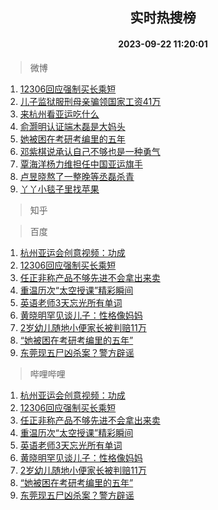 <div align="center"><h2>实时热搜榜</h2><h4>2023-09-22 11:20:01</h4></div>

> 微博  

1. [12306回应强制买长乘短](https://s.weibo.com/weibo?q=%2312306%E5%9B%9E%E5%BA%94%E5%BC%BA%E5%88%B6%E4%B9%B0%E9%95%BF%E4%B9%98%E7%9F%AD%23&t=31&band_rank=1&Refer=top)<br />
2. [儿子监狱服刑母亲骗领国家工资41万](https://s.weibo.com/weibo?q=%23%E5%84%BF%E5%AD%90%E7%9B%91%E7%8B%B1%E6%9C%8D%E5%88%91%E6%AF%8D%E4%BA%B2%E9%AA%97%E9%A2%86%E5%9B%BD%E5%AE%B6%E5%B7%A5%E8%B5%8441%E4%B8%87%23&t=31&band_rank=2&Refer=top)<br />
3. [来杭州看亚运吃什么](https://s.weibo.com/weibo?q=%23%E6%9D%A5%E6%9D%AD%E5%B7%9E%E7%9C%8B%E4%BA%9A%E8%BF%90%E5%90%83%E4%BB%80%E4%B9%88%23&t=31&band_rank=3&Refer=top)<br />
4. [俞灏明认证端木磊是大妈头](https://s.weibo.com/weibo?q=%23%E4%BF%9E%E7%81%8F%E6%98%8E%E8%AE%A4%E8%AF%81%E7%AB%AF%E6%9C%A8%E7%A3%8A%E6%98%AF%E5%A4%A7%E5%A6%88%E5%A4%B4%23&t=31&band_rank=4&Refer=top)<br />
5. [她被困在考研考编里的五年](https://s.weibo.com/weibo?q=%23%E5%A5%B9%E8%A2%AB%E5%9B%B0%E5%9C%A8%E8%80%83%E7%A0%94%E8%80%83%E7%BC%96%E9%87%8C%E7%9A%84%E4%BA%94%E5%B9%B4%23&t=31&band_rank=5&Refer=top)<br />
6. [邓紫棋说承认自己不够也是一种勇气](https://s.weibo.com/weibo?q=%23%E9%82%93%E7%B4%AB%E6%A3%8B%E8%AF%B4%E6%89%BF%E8%AE%A4%E8%87%AA%E5%B7%B1%E4%B8%8D%E5%A4%9F%E4%B9%9F%E6%98%AF%E4%B8%80%E7%A7%8D%E5%8B%87%E6%B0%94%23&t=31&band_rank=6&Refer=top)<br />
7. [覃海洋杨力维担任中国亚运旗手](https://s.weibo.com/weibo?q=%23%E8%A6%83%E6%B5%B7%E6%B4%8B%E6%9D%A8%E5%8A%9B%E7%BB%B4%E6%8B%85%E4%BB%BB%E4%B8%AD%E5%9B%BD%E4%BA%9A%E8%BF%90%E6%97%97%E6%89%8B%23&t=31&band_rank=7&Refer=top)<br />
8. [卢昱晓熬了一整晚等丞磊杀青](https://s.weibo.com/weibo?q=%23%E5%8D%A2%E6%98%B1%E6%99%93%E7%86%AC%E4%BA%86%E4%B8%80%E6%95%B4%E6%99%9A%E7%AD%89%E4%B8%9E%E7%A3%8A%E6%9D%80%E9%9D%92%23&t=31&band_rank=8&Refer=top)<br />
9. [丫丫小毯子里找苹果](https://s.weibo.com/weibo?q=%23%E4%B8%AB%E4%B8%AB%E5%B0%8F%E6%AF%AF%E5%AD%90%E9%87%8C%E6%89%BE%E8%8B%B9%E6%9E%9C%23&t=31&band_rank=9&Refer=top)<br />

> 知乎  


> 百度  

1. [杭州亚运会创意视频：功成](https://www.baidu.com/s?wd=%E6%9D%AD%E5%B7%9E%E4%BA%9A%E8%BF%90%E4%BC%9A%E5%88%9B%E6%84%8F%E8%A7%86%E9%A2%91%EF%BC%9A%E5%8A%9F%E6%88%90&sa=fyb_news&rsv_dl=fyb_news)<br />
2. [12306回应强制买长乘短](https://www.baidu.com/s?wd=12306%E5%9B%9E%E5%BA%94%E5%BC%BA%E5%88%B6%E4%B9%B0%E9%95%BF%E4%B9%98%E7%9F%AD&sa=fyb_news&rsv_dl=fyb_news)<br />
3. [任正非称产品不够先进不会拿出来卖](https://www.baidu.com/s?wd=%E4%BB%BB%E6%AD%A3%E9%9D%9E%E7%A7%B0%E4%BA%A7%E5%93%81%E4%B8%8D%E5%A4%9F%E5%85%88%E8%BF%9B%E4%B8%8D%E4%BC%9A%E6%8B%BF%E5%87%BA%E6%9D%A5%E5%8D%96&sa=fyb_news&rsv_dl=fyb_news)<br />
4. [重温历次“太空授课”精彩瞬间](https://www.baidu.com/s?wd=%E9%87%8D%E6%B8%A9%E5%8E%86%E6%AC%A1%E2%80%9C%E5%A4%AA%E7%A9%BA%E6%8E%88%E8%AF%BE%E2%80%9D%E7%B2%BE%E5%BD%A9%E7%9E%AC%E9%97%B4&sa=fyb_news&rsv_dl=fyb_news)<br />
5. [英语老师3天忘光所有单词](https://www.baidu.com/s?wd=%E8%8B%B1%E8%AF%AD%E8%80%81%E5%B8%883%E5%A4%A9%E5%BF%98%E5%85%89%E6%89%80%E6%9C%89%E5%8D%95%E8%AF%8D&sa=fyb_news&rsv_dl=fyb_news)<br />
6. [黄晓明罕见谈儿子：性格像妈妈](https://www.baidu.com/s?wd=%E9%BB%84%E6%99%93%E6%98%8E%E7%BD%95%E8%A7%81%E8%B0%88%E5%84%BF%E5%AD%90%EF%BC%9A%E6%80%A7%E6%A0%BC%E5%83%8F%E5%A6%88%E5%A6%88&sa=fyb_news&rsv_dl=fyb_news)<br />
7. [2岁幼儿随地小便家长被判赔11万](https://www.baidu.com/s?wd=2%E5%B2%81%E5%B9%BC%E5%84%BF%E9%9A%8F%E5%9C%B0%E5%B0%8F%E4%BE%BF%E5%AE%B6%E9%95%BF%E8%A2%AB%E5%88%A4%E8%B5%9411%E4%B8%87&sa=fyb_news&rsv_dl=fyb_news)<br />
8. [“她被困在考研考编里的五年”](https://www.baidu.com/s?wd=%E2%80%9C%E5%A5%B9%E8%A2%AB%E5%9B%B0%E5%9C%A8%E8%80%83%E7%A0%94%E8%80%83%E7%BC%96%E9%87%8C%E7%9A%84%E4%BA%94%E5%B9%B4%E2%80%9D&sa=fyb_news&rsv_dl=fyb_news)<br />
9. [东莞现五尸凶杀案？警方辟谣](https://www.baidu.com/s?wd=%E4%B8%9C%E8%8E%9E%E7%8E%B0%E4%BA%94%E5%B0%B8%E5%87%B6%E6%9D%80%E6%A1%88%EF%BC%9F%E8%AD%A6%E6%96%B9%E8%BE%9F%E8%B0%A3&sa=fyb_news&rsv_dl=fyb_news)<br />

> 哔哩哔哩  

1. [杭州亚运会创意视频：功成](https://www.baidu.com/s?wd=%E6%9D%AD%E5%B7%9E%E4%BA%9A%E8%BF%90%E4%BC%9A%E5%88%9B%E6%84%8F%E8%A7%86%E9%A2%91%EF%BC%9A%E5%8A%9F%E6%88%90&sa=fyb_news&rsv_dl=fyb_news)<br />
2. [12306回应强制买长乘短](https://www.baidu.com/s?wd=12306%E5%9B%9E%E5%BA%94%E5%BC%BA%E5%88%B6%E4%B9%B0%E9%95%BF%E4%B9%98%E7%9F%AD&sa=fyb_news&rsv_dl=fyb_news)<br />
3. [任正非称产品不够先进不会拿出来卖](https://www.baidu.com/s?wd=%E4%BB%BB%E6%AD%A3%E9%9D%9E%E7%A7%B0%E4%BA%A7%E5%93%81%E4%B8%8D%E5%A4%9F%E5%85%88%E8%BF%9B%E4%B8%8D%E4%BC%9A%E6%8B%BF%E5%87%BA%E6%9D%A5%E5%8D%96&sa=fyb_news&rsv_dl=fyb_news)<br />
4. [重温历次“太空授课”精彩瞬间](https://www.baidu.com/s?wd=%E9%87%8D%E6%B8%A9%E5%8E%86%E6%AC%A1%E2%80%9C%E5%A4%AA%E7%A9%BA%E6%8E%88%E8%AF%BE%E2%80%9D%E7%B2%BE%E5%BD%A9%E7%9E%AC%E9%97%B4&sa=fyb_news&rsv_dl=fyb_news)<br />
5. [英语老师3天忘光所有单词](https://www.baidu.com/s?wd=%E8%8B%B1%E8%AF%AD%E8%80%81%E5%B8%883%E5%A4%A9%E5%BF%98%E5%85%89%E6%89%80%E6%9C%89%E5%8D%95%E8%AF%8D&sa=fyb_news&rsv_dl=fyb_news)<br />
6. [黄晓明罕见谈儿子：性格像妈妈](https://www.baidu.com/s?wd=%E9%BB%84%E6%99%93%E6%98%8E%E7%BD%95%E8%A7%81%E8%B0%88%E5%84%BF%E5%AD%90%EF%BC%9A%E6%80%A7%E6%A0%BC%E5%83%8F%E5%A6%88%E5%A6%88&sa=fyb_news&rsv_dl=fyb_news)<br />
7. [2岁幼儿随地小便家长被判赔11万](https://www.baidu.com/s?wd=2%E5%B2%81%E5%B9%BC%E5%84%BF%E9%9A%8F%E5%9C%B0%E5%B0%8F%E4%BE%BF%E5%AE%B6%E9%95%BF%E8%A2%AB%E5%88%A4%E8%B5%9411%E4%B8%87&sa=fyb_news&rsv_dl=fyb_news)<br />
8. [“她被困在考研考编里的五年”](https://www.baidu.com/s?wd=%E2%80%9C%E5%A5%B9%E8%A2%AB%E5%9B%B0%E5%9C%A8%E8%80%83%E7%A0%94%E8%80%83%E7%BC%96%E9%87%8C%E7%9A%84%E4%BA%94%E5%B9%B4%E2%80%9D&sa=fyb_news&rsv_dl=fyb_news)<br />
9. [东莞现五尸凶杀案？警方辟谣](https://www.baidu.com/s?wd=%E4%B8%9C%E8%8E%9E%E7%8E%B0%E4%BA%94%E5%B0%B8%E5%87%B6%E6%9D%80%E6%A1%88%EF%BC%9F%E8%AD%A6%E6%96%B9%E8%BE%9F%E8%B0%A3&sa=fyb_news&rsv_dl=fyb_news)<br />

